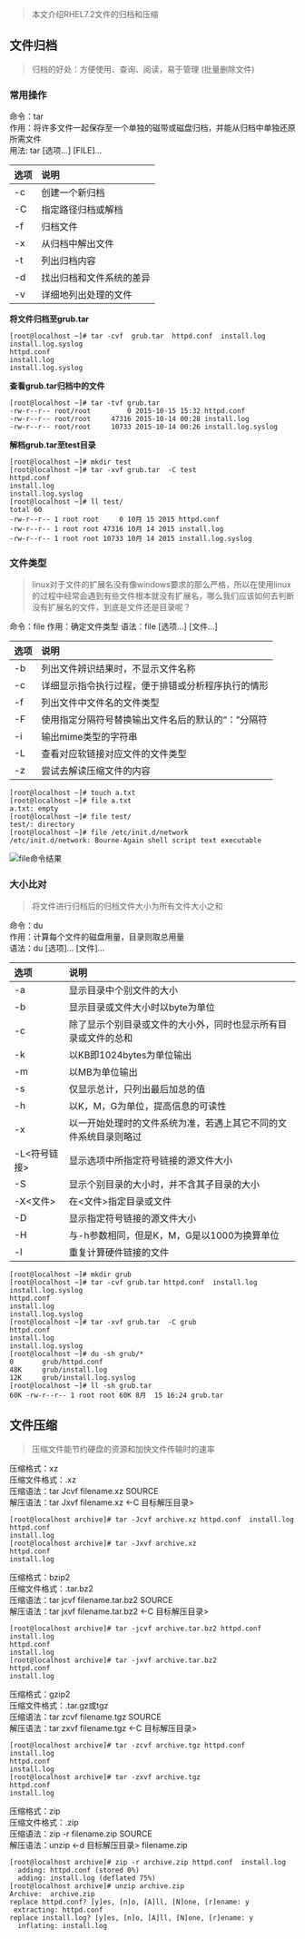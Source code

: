 > 本文介绍RHEL7.2文件的归档和压缩

## 文件归档
>归档的好处：方便使用、查询、阅读，易于管理 (批量删除文件)

### 常用操作
命令：tar  
作用：将许多文件一起保存至一个单独的磁带或磁盘归档，并能从归档中单独还原所需文件  
用法: tar [选项...] [FILE]...  

| 选项 | 说明 |
| :------------- | :------------- |
| -c | 创建一个新归档 |
| -C | 指定路径归档或解档 |
| -f | 归档文件 |
| -x | 从归档中解出文件 |
| -t | 列出归档内容 |
| -d | 找出归档和文件系统的差异 |
| -v | 详细地列出处理的文件 |
**将文件归档至grub.tar**
```
[root@localhost ~]# tar -cvf  grub.tar  httpd.conf  install.log install.log.syslog
httpd.conf
install.log
install.log.syslog
```
**查看grub.tar归档中的文件**
```
[root@localhost ~]# tar -tvf grub.tar
-rw-r--r-- root/root         0 2015-10-15 15:32 httpd.conf
-rw-r--r-- root/root     47316 2015-10-14 00:28 install.log
-rw-r--r-- root/root     10733 2015-10-14 00:26 install.log.syslog
```
**解档grub.tar至test目录**
```
[root@localhost ~]# mkdir test
[root@localhost ~]# tar -xvf grub.tar  -C test
httpd.conf
install.log
install.log.syslog
[root@localhost ~]# ll test/
total 60
-rw-r--r-- 1 root root     0 10月 15 2015 httpd.conf
-rw-r--r-- 1 root root 47316 10月 14 2015 install.log
-rw-r--r-- 1 root root 10733 10月 14 2015 install.log.syslog
```
### 文件类型
>linux对于文件的扩展名没有像windows要求的那么严格，所以在使用linux的过程中经常会遇到有些文件根本就没有扩展名，哪么我们应该如何去判断没有扩展名的文件，到底是文件还是目录呢？

命令：file
作用：确定文件类型
语法：file [选项...] [文件...]

| 选项 |说明 |
| :------------- | :------------- |
| -b | 列出文件辨识结果时，不显示文件名称 |
| -c | 详细显示指令执行过程，便于排错或分析程序执行的情形 |
| -f | 列出文件中文件名的文件类型 |
| -F | 使用指定分隔符号替换输出文件名后的默认的“：”分隔符 |
| -i | 输出mime类型的字符串 |
| -L | 查看对应软链接对应文件的文件类型 |
| -z | 尝试去解读压缩文件的内容 |
```
[root@localhost ~]# touch a.txt
[root@localhost ~]# file a.txt
a.txt: empty
[root@localhost ~]# file test/
test/: directory
[root@localhost ~]# file /etc/init.d/network
/etc/init.d/network: Bourne-Again shell script text executable
```
![file命令结果](http://img.blog.csdn.net/20160815180514560)
### 大小比对
>将文件进行归档后的归档文件大小为所有文件大小之和

命令：du  
作用：计算每个文件的磁盘用量，目录则取总用量  
语法：du [选项]... [文件]...  

| 选项 | 说明 |
| :------------- | :------------- |
| -a | 显示目录中个别文件的大小 |
| -b | 显示目录或文件大小时以byte为单位 |
| -c | 除了显示个别目录或文件的大小外，同时也显示所有目录或文件的总和 |
| -k | 以KB即1024bytes为单位输出 |
| -m | 以MB为单位输出 |
| -s | 仅显示总计，只列出最后加总的值 |
| -h | 以K，M，G为单位，提高信息的可读性 |
| -x | 以一开始处理时的文件系统为准，若遇上其它不同的文件系统目录则略过 |
| -L<符号链接> | 显示选项中所指定符号链接的源文件大小 |  
| -S | 显示个别目录的大小时，并不含其子目录的大小 |
| -X<文件> | 在<文件>指定目录或文件 |    
| -D | 显示指定符号链接的源文件大小 |  
| -H | 与-h参数相同，但是K，M，G是以1000为换算单位 |   
| -l | 重复计算硬件链接的文件 |

```
[root@localhost ~]# mkdir grub
[root@localhost ~]# tar -cvf grub.tar httpd.conf  install.log install.log.syslog
httpd.conf
install.log
install.log.syslog
[root@localhost ~]# tar -xvf grub.tar  -C grub
httpd.conf
install.log
install.log.syslog
[root@localhost ~]# du -sh grub/*
0       grub/httpd.conf
48K     grub/install.log
12K     grub/install.log.syslog
[root@localhost ~]# ll -sh grub.tar
60K -rw-r--r-- 1 root root 60K 8月  15 16:24 grub.tar
```
## 文件压缩
>压缩文件能节约硬盘的资源和加快文件传输时的速率

压缩格式：xz  
压缩文件格式：.xz  
压缩语法：tar Jcvf filename.xz  SOURCE  
解压语法：tar Jxvf filename.xz <-C 目标解压目录>
```
[root@localhost archive]# tar -Jcvf archive.xz httpd.conf  install.log 
httpd.conf
install.log
[root@localhost archive]# tar -Jxvf archive.xz 
httpd.conf
install.log
```
压缩格式：bzip2  
压缩文件格式：.tar.bz2  
压缩语法：tar jcvf filename.tar.bz2  SOURCE  
解压语法：tar jxvf filename.tar.bz2 <-C 目标解压目录>
```
[root@localhost archive]# tar -jcvf archive.tar.bz2 httpd.conf  install.log 
httpd.conf
install.log
[root@localhost archive]# tar -jxvf archive.tar.bz2
httpd.conf
install.log
```
压缩格式：gzip2  
压缩文件格式：.tar.gz或tgz  
压缩语法：tar zcvf filename.tgz SOURCE  
解压语法：tar zxvf filename.tgz <-C 目标解压目录>
```
[root@localhost archive]# tar -zcvf archive.tgz httpd.conf  install.log 
httpd.conf
install.log
[root@localhost archive]# tar -zxvf archive.tgz 
httpd.conf
install.log
```
压缩格式：zip  
压缩文件格式：.zip  
压缩语法：zip -r filename.zip  SOURCE  
解压语法：unzip <-d 目标解压目录> filename.zip
```
[root@localhost archive]# zip -r archive.zip httpd.conf  install.log 
  adding: httpd.conf (stored 0%)
  adding: install.log (deflated 75%)
[root@localhost archive]# unzip archive.zip 
Archive:  archive.zip
replace httpd.conf? [y]es, [n]o, [A]ll, [N]one, [r]ename: y
 extracting: httpd.conf              
replace install.log? [y]es, [n]o, [A]ll, [N]one, [r]ename: y
  inflating: install.log 
```